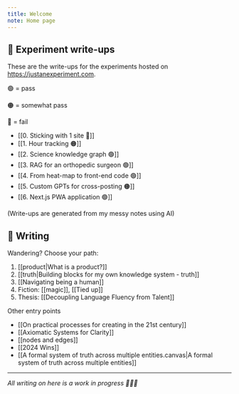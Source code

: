 ```yaml
---
title: Welcome
note: Home page
---
```

## 🧪 Experiment write-ups
These are the write-ups for the experiments hosted on https://justanexperiment.com. 

🟢 = pass

🟠 = somewhat pass

🔴 = fail

- [[0. Sticking with 1 site 🔴]]
- [[1. Hour tracking 🟠]]
- [[2. Science knowledge graph 🟢]]
- [[3. RAG for an orthopedic surgeon 🟢]]
- [[4. From heat-map to front-end code 🟢]]
- [[5. Custom GPTs for cross-posting 🟠]]
- [[6. Next.js PWA application 🟢]]

(Write-ups are generated from my messy notes using AI)
## 🔗 Writing
Wandering? Choose your path:
1. [[product|What is a product?]]
2. [[truth|Building blocks for my own knowledge system - truth]]
3. [[Navigating being a human]]
4. Fiction: [[magic]], [[Tied up]]
5. Thesis: [[Decoupling Language Fluency from Talent]]

Other entry points 
- [[On practical processes for creating in the 21st century]]
- [[Axiomatic Systems for Clarity]]
- [[nodes and edges]]
- [[2024 Wins]]
- [[A formal system of truth across multiple entities.canvas|A formal system of truth across multiple entities]]

---

*All writing on here is a work in progress 🧚🏼‍♀️* 